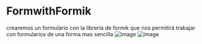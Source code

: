 # FormwithFormik
crearemos un formulario con la librería de formik que nos permitirá trabajar con formularios de una forma mas sencilla
![image](https://user-images.githubusercontent.com/37334986/204257148-87fc8409-2e3d-4ee6-a5a7-86db958255bc.png)
![image](https://user-images.githubusercontent.com/37334986/204256763-d9d8351c-3072-4c04-8a3c-0d3fa26c43ac.png)
